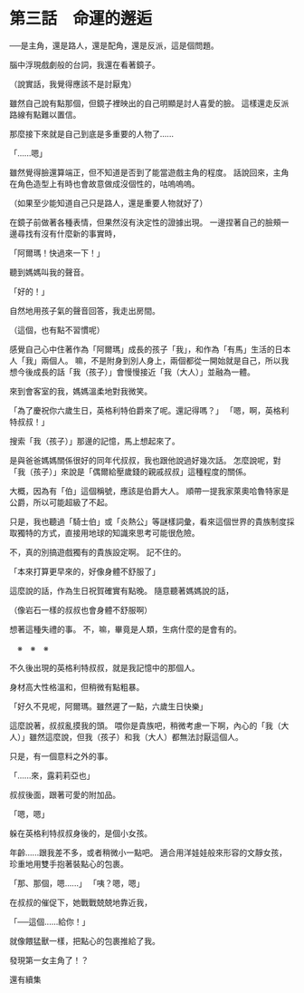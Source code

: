 # 第三話　命運的邂逅

──是主角，還是路人，還是配角，還是反派，這是個問題。

腦中浮現戲劇般的台詞，我還在看著鏡子。

（說實話，我覺得應該不是討厭鬼）

雖然自己說有點那個，但鏡子裡映出的自己明顯是討人喜愛的臉。
這樣還走反派路線有點難以置信。

那麼接下來就是自己到底是多重要的人物了......

「......嗯」

雖然覺得臉還算端正，但不知道是否到了能當遊戲主角的程度。
話說回來，主角在角色造型上有時也會故意做成沒個性的，咕嗚嗚嗚。

（如果至少能知道自己只是路人，還是重要人物就好了）

在鏡子前做著各種表情，但果然沒有決定性的證據出現。
一邊捏著自己的臉頰一邊尋找有沒有什麼新的事實時，

「阿爾瑪！快過來一下！」

聽到媽媽叫我的聲音。

「好的！」

自然地用孩子氣的聲音回答，我走出房間。

（這個，也有點不習慣呢）

感覺自己心中住著作為「阿爾瑪」成長的孩子「我」，和作為「有馬」生活的日本人「我」兩個人。
嘛，不是附身到別人身上，兩個都從一開始就是自己，所以我想今後成長的話「我（孩子）」會慢慢接近「我（大人）」並融為一體。

來到會客室的我，媽媽溫柔地對我微笑。

「為了慶祝你六歲生日，英格利特伯爵來了呢。還記得嗎？」
「嗯，啊，英格利特叔叔！」

搜索「我（孩子）」那邊的記憶，馬上想起來了。

是與爸爸媽媽關係很好的同年代叔叔，我也跟他說過好幾次話。
怎麼說呢，對「我（孩子）」來說是「偶爾給壓歲錢的親戚叔叔」這種程度的關係。

大概，因為有「伯」這個稱號，應該是伯爵大人。
順帶一提我家萊奧哈魯特家是公爵，所以可能超級了不起。

只是，我也聽過「騎士伯」或「炎熱公」等謎樣詞彙，看來這個世界的貴族制度採取獨特的方式，直接用地球的知識來思考可能很危險。

不，真的別搞遊戲獨有的貴族設定啊。
記不住的。

「本來打算更早來的，好像身體不舒服了」

這麼說的話，作為生日祝賀確實有點晚。
隨意聽著媽媽說的話，

（像岩石一樣的叔叔也會身體不舒服啊）

想著這種失禮的事。
不，嘛，畢竟是人類，生病什麼的是會有的。

　※　※　※

不久後出現的英格利特叔叔，就是我記憶中的那個人。

身材高大性格溫和，但稍微有點粗暴。

「好久不見呢，阿爾瑪。雖然遲了一點，六歲生日快樂」

這麼說著，叔叔亂摸我的頭。
喂你是貴族吧，稍微考慮一下啊，內心的「我（大人）」雖然這麼說，但我（孩子）和我（大人）都無法討厭這個人。

只是，有一個意料之外的事。

「......來，露莉莉亞也」

叔叔後面，跟著可愛的附加品。

「嗯，嗯」

躲在英格利特叔叔身後的，是個小女孩。

年齡......跟我差不多，或者稍微小一點吧。
適合用洋娃娃般來形容的文靜女孩，珍重地用雙手抱著裝點心的包裹。

「那、那個，嗯......」
「咦？嗯，嗯」

在叔叔的催促下，她戰戰兢兢地靠近我，

「──這個......給你！」

就像餵猛獸一樣，把點心的包裹推給了我。

發現第一女主角了！？

還有續集